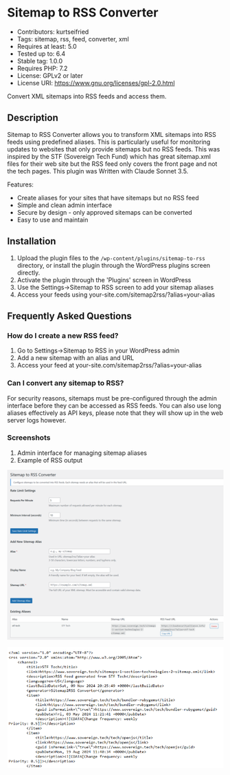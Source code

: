# Sitemap to RSS Converter

* Contributors: kurtseifried
* Tags: sitemap, rss, feed, converter, xml
* Requires at least: 5.0
* Tested up to: 6.4
* Stable tag: 1.0.0
* Requires PHP: 7.2
* License: GPLv2 or later
* License URI: https://www.gnu.org/licenses/gpl-2.0.html

Convert XML sitemaps into RSS feeds and access them.

## Description 

Sitemap to RSS Converter allows you to transform XML sitemaps into RSS feeds using predefined aliases. This is particularly useful for monitoring updates to websites that only provide sitemaps but no RSS feeds. This was inspired by the STF (Sovereign Tech Fund) which has great sitemap.xml files for their web site but the RSS feed only covers the front page and not the tech pages. This plugin was Written with Claude Sonnet 3.5.

Features:

* Create aliases for your sites that have sitemaps but no RSS feed
* Simple and clean admin interface
* Secure by design - only approved sitemaps can be converted
* Easy to use and maintain

## Installation

1. Upload the plugin files to the `/wp-content/plugins/sitemap-to-rss` directory, or install the plugin through the WordPress plugins screen directly.
2. Activate the plugin through the 'Plugins' screen in WordPress
3. Use the Settings->Sitemap to RSS screen to add your sitemap aliases
4. Access your feeds using your-site.com/sitemap2rss/?alias=your-alias

## Frequently Asked Questions 

### How do I create a new RSS feed? 

1. Go to Settings->Sitemap to RSS in your WordPress admin
2. Add a new sitemap with an alias and URL
3. Access your feed at your-site.com/sitemap2rss/?alias=your-alias

### Can I convert any sitemap to RSS?

For security reasons, sitemaps must be pre-configured through the admin interface before they can be accessed as RSS feeds. You can also use long aliases effectively as API keys, please note that they will show up in the web server logs however.

### Screenshots

1. Admin interface for managing sitemap aliases
2. Example of RSS output

![Admin interface for managing sitemap aliases](images/sitemap2rss-settings.png)

![Example of RSS output](images/sitemap2rss-output.png)

